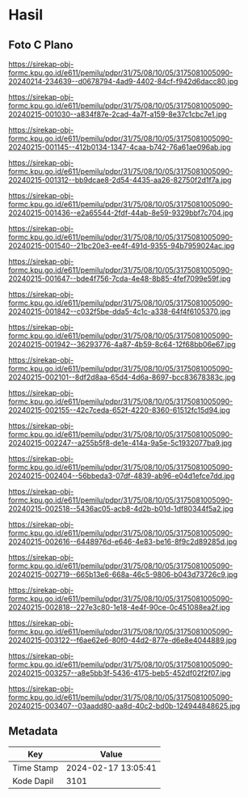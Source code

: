 # Hasil

## Foto C Plano

https://sirekap-obj-formc.kpu.go.id/e611/pemilu/pdpr/31/75/08/10/05/3175081005090-20240214-234639--d0678794-4ad9-4402-84cf-f942d6dacc80.jpg

https://sirekap-obj-formc.kpu.go.id/e611/pemilu/pdpr/31/75/08/10/05/3175081005090-20240215-001030--a834f87e-2cad-4a7f-a159-8e37c1cbc7e1.jpg

https://sirekap-obj-formc.kpu.go.id/e611/pemilu/pdpr/31/75/08/10/05/3175081005090-20240215-001145--412b0134-1347-4caa-b742-76a61ae096ab.jpg

https://sirekap-obj-formc.kpu.go.id/e611/pemilu/pdpr/31/75/08/10/05/3175081005090-20240215-001312--bb9dcae8-2d54-4435-aa26-82750f2d1f7a.jpg

https://sirekap-obj-formc.kpu.go.id/e611/pemilu/pdpr/31/75/08/10/05/3175081005090-20240215-001436--e2a65544-2fdf-44ab-8e59-9329bbf7c704.jpg

https://sirekap-obj-formc.kpu.go.id/e611/pemilu/pdpr/31/75/08/10/05/3175081005090-20240215-001540--21bc20e3-ee4f-491d-9355-94b7959024ac.jpg

https://sirekap-obj-formc.kpu.go.id/e611/pemilu/pdpr/31/75/08/10/05/3175081005090-20240215-001647--bde4f756-7cda-4e48-8b85-4fef7099e59f.jpg

https://sirekap-obj-formc.kpu.go.id/e611/pemilu/pdpr/31/75/08/10/05/3175081005090-20240215-001842--c032f5be-dda5-4c1c-a338-64f4f6105370.jpg

https://sirekap-obj-formc.kpu.go.id/e611/pemilu/pdpr/31/75/08/10/05/3175081005090-20240215-001942--36293776-4a87-4b59-8c64-12f68bb06e67.jpg

https://sirekap-obj-formc.kpu.go.id/e611/pemilu/pdpr/31/75/08/10/05/3175081005090-20240215-002101--8df2d8aa-65d4-4d6a-8697-bcc83678383c.jpg

https://sirekap-obj-formc.kpu.go.id/e611/pemilu/pdpr/31/75/08/10/05/3175081005090-20240215-002155--42c7ceda-652f-4220-8360-61512fc15d94.jpg

https://sirekap-obj-formc.kpu.go.id/e611/pemilu/pdpr/31/75/08/10/05/3175081005090-20240215-002247--a255b5f8-de1e-414a-9a5e-5c1932077ba9.jpg

https://sirekap-obj-formc.kpu.go.id/e611/pemilu/pdpr/31/75/08/10/05/3175081005090-20240215-002404--56bbeda3-07df-4839-ab96-e04d1efce7dd.jpg

https://sirekap-obj-formc.kpu.go.id/e611/pemilu/pdpr/31/75/08/10/05/3175081005090-20240215-002518--5436ac05-acb8-4d2b-b01d-1df80344f5a2.jpg

https://sirekap-obj-formc.kpu.go.id/e611/pemilu/pdpr/31/75/08/10/05/3175081005090-20240215-002616--6448976d-e646-4e83-be16-8f9c2d89285d.jpg

https://sirekap-obj-formc.kpu.go.id/e611/pemilu/pdpr/31/75/08/10/05/3175081005090-20240215-002719--665b13e6-668a-46c5-9806-b043d73726c9.jpg

https://sirekap-obj-formc.kpu.go.id/e611/pemilu/pdpr/31/75/08/10/05/3175081005090-20240215-002818--227e3c80-1e18-4e4f-90ce-0c451088ea2f.jpg

https://sirekap-obj-formc.kpu.go.id/e611/pemilu/pdpr/31/75/08/10/05/3175081005090-20240215-003122--f6ae62e6-80f0-44d2-877e-d6e8e4044889.jpg

https://sirekap-obj-formc.kpu.go.id/e611/pemilu/pdpr/31/75/08/10/05/3175081005090-20240215-003257--a8e5bb3f-5436-4175-beb5-452df02f2f07.jpg

https://sirekap-obj-formc.kpu.go.id/e611/pemilu/pdpr/31/75/08/10/05/3175081005090-20240215-003407--03aadd80-aa8d-40c2-bd0b-124944848625.jpg


## Metadata

| Key        | Value               |
| ---------- | ------------------- |
| Time Stamp | 2024-02-17 13:05:41 |
| Kode Dapil | 3101                |




